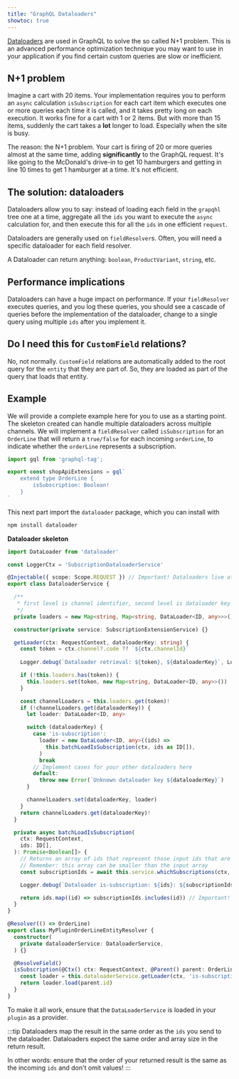 ```yaml
---
title: "GraphQL Dataloaders"
showtoc: true
---
```


[Dataloaders](https://github.com/graphql/dataloader) are used in GraphQL to solve the so called N+1 problem. This is an advanced performance optimization technique you may
want to use in your application if you find certain custom queries are slow or inefficient.

## N+1 problem

Imagine a cart with 20 items. Your implementation requires you to perform an `async` calculation `isSubscription` for each cart item which executes one or more queries each time it is called, and it takes pretty long on each execution. It works fine for a cart with 1 or 2 items. But with more than 15 items, suddenly the cart takes a **lot** longer to load. Especially when the site is busy.

The reason: the N+1 problem. Your cart is firing of 20 or more queries almost at the same time, adding **significantly** to the GraphQL request. It's like going to the McDonald's drive-in to get 10 hamburgers and getting in line 10 times to get 1 hamburger at a time. It's not efficient.

## The solution: dataloaders

Dataloaders allow you to say: instead of loading each field in the `grapqhl` tree one at a time, aggregate all the `ids` you want to execute the `async` calculation for, and then execute this for all the `ids` in one efficient `request`.

Dataloaders are generally used on `fieldResolver`s. Often, you will need a specific dataloader for each field resolver.

A Dataloader can return anything: `boolean`, `ProductVariant`, `string`, etc.

## Performance implications

Dataloaders can have a huge impact on performance. If your `fieldResolver` executes queries, and you log these queries, you should see a cascade of queries before the implementation of the dataloader, change to a single query using multiple `ids` after you implement it.

## Do I need this for `CustomField` relations? 

No, not normally. `CustomField` relations are automatically added to the root query for the `entity` that they are part of. So, they are loaded as part of the query that loads that entity.

## Example

We will provide a complete example here for you to use as a starting point. The skeleton created can handle multiple dataloaders across multiple channels. We will implement a `fieldResolver` called `isSubscription` for an `OrderLine` that will return a `true/false` for each incoming `orderLine`, to indicate whether the `orderLine` represents a subscription.


```ts title="src/plugins/my-plugin/api/api-extensions.ts"
import gql from 'graphql-tag';

export const shopApiExtensions = gql`
    extend type OrderLine {
        isSubscription: Boolean!
    }
`
```

This next part import the `dataloader` package, which you can install with

```sh
npm install dataloader
```

**Dataloader skeleton**

```ts title="src/plugins/my-plugin/api/dataloader.ts"
import DataLoader from 'dataloader'

const LoggerCtx = 'SubscriptionDataloaderService'

@Injectable({ scope: Scope.REQUEST }) // Important! Dataloaders live at the request level
export class DataloaderService {

  /**
   * first level is channel identifier, second level is dataloader key
   */
  private loaders = new Map<string, Map<string, DataLoader<ID, any>>>()

  constructor(private service: SubscriptionExtensionService) {}

  getLoader(ctx: RequestContext, dataloaderKey: string) {
    const token = ctx.channel?.code ?? `${ctx.channelId}`
    
    Logger.debug(`Dataloader retrieval: ${token}, ${dataloaderKey}`, LoggerCtx)

    if (!this.loaders.has(token)) {
      this.loaders.set(token, new Map<string, DataLoader<ID, any>>())
    }

    const channelLoaders = this.loaders.get(token)!
    if (!channelLoaders.get(dataloaderKey)) {
      let loader: DataLoader<ID, any>

      switch (dataloaderKey) {
        case 'is-subscription':
          loader = new DataLoader<ID, any>((ids) =>
            this.batchLoadIsSubscription(ctx, ids as ID[]),
          )
          break
        // Implement cases for your other dataloaders here
        default:
          throw new Error(`Unknown dataloader key ${dataloaderKey}`)
      }

      channelLoaders.set(dataloaderKey, loader)
    }
    return channelLoaders.get(dataloaderKey)!
  }

  private async batchLoadIsSubscription(
    ctx: RequestContext,
    ids: ID[],
  ): Promise<Boolean[]> {
    // Returns an array of ids that represent those input ids that are subscriptions
    // Remember: this array can be smaller than the input array
    const subscriptionIds = await this.service.whichSubscriptions(ctx, ids)

    Logger.debug(`Dataloader is-subscription: ${ids}: ${subscriptionIds}`, LoggerCtx)

    return ids.map((id) => subscriptionIds.includes(id)) // Important! preserve order and size of input ids array
  }
}
```


```ts title="src/plugins/my-plugin/api/entity-resolver.ts"
@Resolver(() => OrderLine)
export class MyPluginOrderLineEntityResolver {
  constructor(
    private dataloaderService: DataloaderService,
  ) {}

  @ResolveField()
  isSubscription(@Ctx() ctx: RequestContext, @Parent() parent: OrderLine) {
    const loader = this.dataloaderService.getLoader(ctx, 'is-subscription')
    return loader.load(parent.id)
  }
}
```

To make it all work, ensure that the `DataLoaderService` is loaded in your `plugin` as a provider.

:::tip
Dataloaders map the result in the same order as the `ids` you send to the dataloader. 
Dataloaders expect the same order and array size in the return result. 

In other words: ensure that the order of your returned result is the same as the incoming `ids` and don't omit values!
:::

